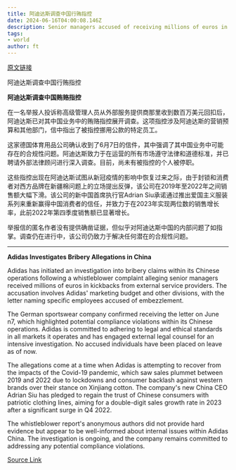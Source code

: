 ```yaml
---
title: 阿迪达斯调查中国行贿指控
date: 2024-06-16T04:00:08.146Z
description: Senior managers accused of receiving millions of euros in kickbacks
tags: 
- world
author: ft
---
```


[原文链接](https://ft.com/content/d24727d9-83ea-4c4f-bd0d-fdbb7b635d72)

阿迪达斯调查中国行贿指控

**阿迪达斯调查中国贿赂指控**

在一名举报人投诉称高级管理人员从外部服务提供商那里收到数百万美元回扣后，阿迪达斯已对其中国业务中的贿赂指控展开调查。这项指控涉及阿迪达斯的营销预算和其他部门，信中指出了被指控挪用公款的特定员工。

这家德国体育用品公司确认收到了6月7日的信件，其中强调了其中国业务中可能存在的合规性问题。阿迪达斯致力于在运营的所有市场遵守法律和道德标准，并已聘请外部法律顾问进行深入调查。目前，尚未有被指控的个人被停职。

这些指控出现在阿迪达斯试图从新冠疫情的影响中恢复过来之际，由于封锁和消费者对西方品牌在新疆棉问题上的立场提出反弹，该公司在2019年至2022年之间销售额大幅下滑。该公司的新中国首席执行官Adrian Siu承诺通过推出爱国主义服装系列来重新赢得中国消费者的信任，并致力于在2023年实现两位数的销售增长率，此前2022年第四季度销售额已显著增长。

举报信的匿名作者没有提供确凿证据，但似乎对阿迪达斯中国的内部问题了如指掌。调查仍在进行中，该公司仍致力于解决任何潜在的合规性问题。

---

 **Adidas Investigates Bribery Allegations in China**

Adidas has initiated an investigation into bribery claims within its Chinese operations following a whistleblower complaint alleging senior managers received millions of euros in kickbacks from external service providers. The accusation involves Adidas' marketing budget and other divisions, with the letter naming specific employees accused of embezzlement.

The German sportswear company confirmed receiving the letter on June n7, which highlighted potential compliance violations within its Chinese operations. Adidas is committed to adhering to legal and ethical standards in all markets it operates and has engaged external legal counsel for an intensive investigation. No accused individuals have been placed on leave as of now.

The allegations come at a time when Adidas is attempting to recover from the impacts of the Covid-19 pandemic, which saw sales plummet between 2019 and 2022 due to lockdowns and consumer backlash against western brands over their stance on Xinjiang cotton. The company's new China CEO Adrian Siu has pledged to regain the trust of Chinese consumers with patriotic clothing lines, aiming for a double-digit sales growth rate in 2023 after a significant surge in Q4 2022.

The whistleblower report's anonymous authors did not provide hard evidence but appear to be well-informed about internal issues within Adidas China. The investigation is ongoing, and the company remains committed to addressing any potential compliance violations.

[Source Link](https://ft.com/content/d24727d9-83ea-4c4f-bd0d-fdbb7b635d72)

